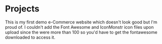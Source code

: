 # Projects
This is my first demo e-Commerce website which doesn't look good but I'm proud of.
I couldn't add the Font Awesome and IconMonstr icon files upon upload since the were more than 100 so you'd have to get the fontawesome downloaded to access it.
